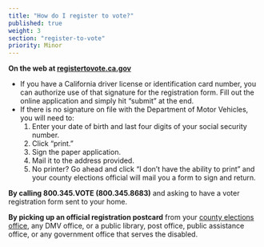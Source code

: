 ```yaml
---
title: "How do I register to vote?"
published: true
weight: 3
section: "register-to-vote"
priority: Minor
---
```

**On the web at [registertovote.ca.gov](https://www.registertovote.ca.gov)**  
- If you have a California driver license or identification card number, you can authorize use of that signature for the registration form.  Fill out the online application and simply hit “submit” at the end.  
- If there is no signature on file with the Department of Motor Vehicles, you will need to:  
	1. Enter your date of birth and last four digits of your social security number.  
	2. Click “print.”  
	3. Sign the paper application.  
    4. Mail it to the address provided.  
    5. No printer? Go ahead and click “I don’t have the ability to print” and your county elections official will mail you a form to sign and return.  

**By calling 800.345.VOTE (800.345.8683)** and asking to have a voter registration form sent to your home.  

**By picking up an official registration postcard** from your [county elections 	office](#section-election-office-contact), any DMV office, or a public library, post office, public assistance 	office, or any government office that serves the disabled.  
